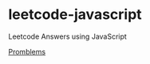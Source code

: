 # leetcode-javascript

Leetcode Answers using JavaScript

[Promblems](https://leetcode.com/problemset/all/)
